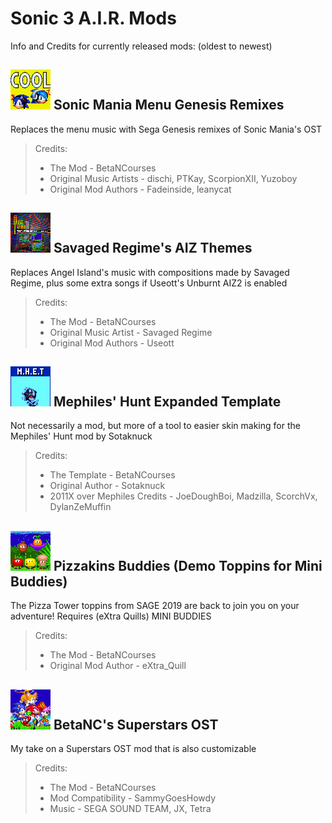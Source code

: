 # Sonic 3 A.I.R. Mods
	
Info and Credits for currently released mods: (oldest to newest)
	
## <img height="64" src="https://raw.githubusercontent.com/BetaNCourses/BetaNCs-Mod-Database/refs/heads/main/repo-assets/sonicmaniamenugenesis.png"> Sonic Mania Menu Genesis Remixes
Replaces the menu music with Sega Genesis remixes of Sonic Mania's OST

>Credits:
>* The Mod - BetaNCourses
>* Original Music Artists - dischi, PTKay, ScorpionXII, Yuzoboy
>* Original Mod Authors - Fadeinside, leanycat

## <img height="64" src="https://raw.githubusercontent.com/BetaNCourses/BetaNCs-Mod-Database/refs/heads/main/repo-assets/savagedregimeaizicon.png"> Savaged Regime's AIZ Themes
Replaces Angel Island's music with compositions made by Savaged Regime, plus some extra songs if Useott's Unburnt AIZ2 is enabled

>Credits:
>* The Mod - BetaNCourses
>* Original Music Artist - Savaged Regime
>* Original Mod Authors - Useott

## <img height="64" src="https://raw.githubusercontent.com/BetaNCourses/BetaNCs-Mod-Database/refs/heads/main/repo-assets/mheticon.png"> Mephiles' Hunt Expanded Template
Not necessarily a mod, but more of a tool to easier skin making for the Mephiles' Hunt mod by Sotaknuck

>Credits:
>* The Template - BetaNCourses
>* Original Author - Sotaknuck
>* 2011X over Mephiles Credits - JoeDoughBoi, Madzilla, ScorchVx, DylanZeMuffin

## <img height="64" src="https://raw.githubusercontent.com/BetaNCourses/BetaNCs-Mod-Database/refs/heads/main/repo-assets/pizzakinsbuddiesicon.png"> Pizzakins Buddies (Demo Toppins for Mini Buddies)
The Pizza Tower toppins from SAGE 2019 are back to join you on your adventure! Requires (eXtra Quills) MINI BUDDIES

>Credits:
>* The Mod - BetaNCourses
>* Original Mod Author - eXtra_Quill

## <img height="64" src="https://raw.githubusercontent.com/BetaNCourses/BetaNCs-Mod-Database/refs/heads/main/repo-assets/superstarsosticon.png"> BetaNC's Superstars OST
My take on a Superstars OST mod that is also customizable

>Credits:
>* The Mod - BetaNCourses
>* Mod Compatibility - SammyGoesHowdy
>* Music - SEGA SOUND TEAM, JX, Tetra